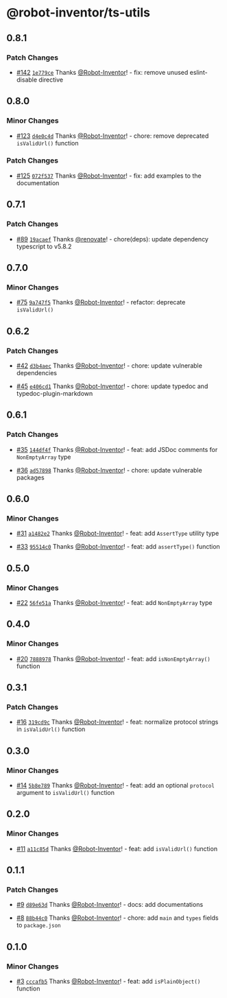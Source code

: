 # @robot-inventor/ts-utils

## 0.8.1

### Patch Changes

- [#142](https://github.com/Robot-Inventor/ts-utils/pull/142) [`1e779ce`](https://github.com/Robot-Inventor/ts-utils/commit/1e779ceeea0ad4abc129cfdd29588771e375c3e9) Thanks [@Robot-Inventor](https://github.com/Robot-Inventor)! - fix: remove unused eslint-disable directive

## 0.8.0

### Minor Changes

- [#123](https://github.com/Robot-Inventor/ts-utils/pull/123) [`d4e0c4d`](https://github.com/Robot-Inventor/ts-utils/commit/d4e0c4df38cdc3ad6393e189f7c5c80c047be91b) Thanks [@Robot-Inventor](https://github.com/Robot-Inventor)! - chore: remove deprecated `isValidUrl()` function

### Patch Changes

- [#125](https://github.com/Robot-Inventor/ts-utils/pull/125) [`072f537`](https://github.com/Robot-Inventor/ts-utils/commit/072f5375cb5de8b5f5bbd644d5026c0dc307f8d7) Thanks [@Robot-Inventor](https://github.com/Robot-Inventor)! - fix: add examples to the documentation

## 0.7.1

### Patch Changes

- [#89](https://github.com/Robot-Inventor/ts-utils/pull/89) [`19acaef`](https://github.com/Robot-Inventor/ts-utils/commit/19acaef646eb1a61d192101c4da3b14c44b7c26a) Thanks [@renovate](https://github.com/apps/renovate)! - chore(deps): update dependency typescript to v5.8.2

## 0.7.0

### Minor Changes

- [#75](https://github.com/Robot-Inventor/ts-utils/pull/75) [`9a747f5`](https://github.com/Robot-Inventor/ts-utils/commit/9a747f55cf7fcfaad244dbba5c7c0d067c049e8b) Thanks [@Robot-Inventor](https://github.com/Robot-Inventor)! - refactor: deprecate `isValidUrl()`

## 0.6.2

### Patch Changes

- [#42](https://github.com/Robot-Inventor/ts-utils/pull/42) [`d3b4aec`](https://github.com/Robot-Inventor/ts-utils/commit/d3b4aec424a273cdf270e42d5798551bfcc3a9d4) Thanks [@Robot-Inventor](https://github.com/Robot-Inventor)! - chore: update vulnerable dependencies

- [#45](https://github.com/Robot-Inventor/ts-utils/pull/45) [`e406cd1`](https://github.com/Robot-Inventor/ts-utils/commit/e406cd15c464dad400f8171fbebf72444846f9eb) Thanks [@Robot-Inventor](https://github.com/Robot-Inventor)! - chore: update typedoc and typedoc-plugin-markdown

## 0.6.1

### Patch Changes

- [#35](https://github.com/Robot-Inventor/ts-utils/pull/35) [`144df4f`](https://github.com/Robot-Inventor/ts-utils/commit/144df4fd95c851c29c220af7572d7086fb37603e) Thanks [@Robot-Inventor](https://github.com/Robot-Inventor)! - feat: add JSDoc comments for `NonEmptyArray` type

- [#36](https://github.com/Robot-Inventor/ts-utils/pull/36) [`ad57898`](https://github.com/Robot-Inventor/ts-utils/commit/ad578980a74251c5f6891ef567f8014ddb560d8a) Thanks [@Robot-Inventor](https://github.com/Robot-Inventor)! - chore: update vulnerable packages

## 0.6.0

### Minor Changes

- [#31](https://github.com/Robot-Inventor/ts-utils/pull/31) [`a1482e2`](https://github.com/Robot-Inventor/ts-utils/commit/a1482e2bbc9c5f0e277db693a0d31acffcd40938) Thanks [@Robot-Inventor](https://github.com/Robot-Inventor)! - feat: add `AssertType` utility type

- [#33](https://github.com/Robot-Inventor/ts-utils/pull/33) [`95514c0`](https://github.com/Robot-Inventor/ts-utils/commit/95514c0c002d6599c51a437e5ecb114ed5b5655b) Thanks [@Robot-Inventor](https://github.com/Robot-Inventor)! - feat: add `assertType()` function

## 0.5.0

### Minor Changes

- [#22](https://github.com/Robot-Inventor/ts-utils/pull/22) [`56fe51a`](https://github.com/Robot-Inventor/ts-utils/commit/56fe51ad542b299d6dc3601f2eea5a2228aeacc5) Thanks [@Robot-Inventor](https://github.com/Robot-Inventor)! - feat: add `NonEmptyArray` type

## 0.4.0

### Minor Changes

- [#20](https://github.com/Robot-Inventor/ts-utils/pull/20) [`7888978`](https://github.com/Robot-Inventor/ts-utils/commit/78889789a64b229c5e085b6a9560cc46d4af9316) Thanks [@Robot-Inventor](https://github.com/Robot-Inventor)! - feat: add `isNonEmptyArray()` function

## 0.3.1

### Patch Changes

- [#16](https://github.com/Robot-Inventor/ts-utils/pull/16) [`319cd9c`](https://github.com/Robot-Inventor/ts-utils/commit/319cd9c3591b98c39369340a04ff7626345fb9f9) Thanks [@Robot-Inventor](https://github.com/Robot-Inventor)! - feat: normalize protocol strings in `isValidUrl()` function

## 0.3.0

### Minor Changes

- [#14](https://github.com/Robot-Inventor/ts-utils/pull/14) [`5b8e789`](https://github.com/Robot-Inventor/ts-utils/commit/5b8e7899204a94a838634f0660e630bef4435d6a) Thanks [@Robot-Inventor](https://github.com/Robot-Inventor)! - feat: add an optional `protocol` argument to `isValidUrl()` function

## 0.2.0

### Minor Changes

- [#11](https://github.com/Robot-Inventor/ts-utils/pull/11) [`a11c85d`](https://github.com/Robot-Inventor/ts-utils/commit/a11c85d3caa5c7fe2222e046fdfe8769af4b08d9) Thanks [@Robot-Inventor](https://github.com/Robot-Inventor)! - feat: add `isValidUrl()` function

## 0.1.1

### Patch Changes

- [#9](https://github.com/Robot-Inventor/ts-utils/pull/9) [`d89e63d`](https://github.com/Robot-Inventor/ts-utils/commit/d89e63db992f6a155a5a16d62b75d3e35e4881aa) Thanks [@Robot-Inventor](https://github.com/Robot-Inventor)! - docs: add documentations

- [#8](https://github.com/Robot-Inventor/ts-utils/pull/8) [`88b44c0`](https://github.com/Robot-Inventor/ts-utils/commit/88b44c0665917ecb9d36bbc7ae1a8e1a20e30d2b) Thanks [@Robot-Inventor](https://github.com/Robot-Inventor)! - chore: add `main` and `types` fields to `package.json`

## 0.1.0

### Minor Changes

- [#3](https://github.com/Robot-Inventor/ts-utils/pull/3) [`cccafb5`](https://github.com/Robot-Inventor/ts-utils/commit/cccafb51cdd1457cc1d4a5e41e4a75240dabc528) Thanks [@Robot-Inventor](https://github.com/Robot-Inventor)! - feat: add `isPlainObject()` function
